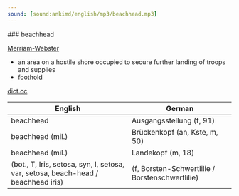 ```yaml
---
sound: [sound:ankimd/english/mp3/beachhead.mp3]
---
```


\### beachhead

[Merriam-Webster](https://www.merriam-webster.com/dictionary/beachhead)

- an area on a hostile shore occupied to secure further landing of troops and supplies
- foothold

[dict.cc](https://www.dict.cc/beachhead)

| English        | German       |
| -------------- | ------------ |
| beachhead | Ausgangsstellung (f, 91) |
| beachhead (mil.) | Brückenkopf (an, Kste, m, 50) |
| beachhead (mil.) | Landekopf (m, 18) |
|  (bot., T, Iris, setosa, syn, I, setosa, var, setosa, beach-head / beachhead iris) |  (f, Borsten-Schwertlilie / Borstenschwertlilie) |
